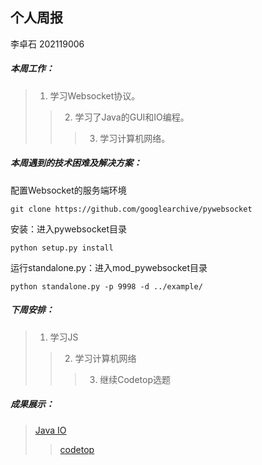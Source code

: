 ## 个人周报

李卓石 202119006

##### 本周工作：

>1. 学习Websocket协议。
>>2. 学习了Java的GUI和IO编程。
>>>3. 学习计算机网络。

##### 本周遇到的技术困难及解决方案：

配置Websocket的服务端环境
```
git clone https://github.com/googlearchive/pywebsocket
```

安装：进入pywebsocket目录

```
python setup.py install
```
运行standalone.py：进入mod_pywebsocket目录

```
python standalone.py -p 9998 -d ../example/
```

##### 下周安排：

>1. 学习JS
>>2. 学习计算机网络
>>>3. 继续Codetop选题


##### 成果展示：
>[Java IO](https://gitee.com/Zhuoshi--Li/java-notes/blob/master/IO%20GUI.java )
>>[codetop](https://gitee.com/Zhuoshi--Li/offer/tree/master/%E5%9F%BA%E7%A1%80%E7%AE%97%E6%B3%95)
